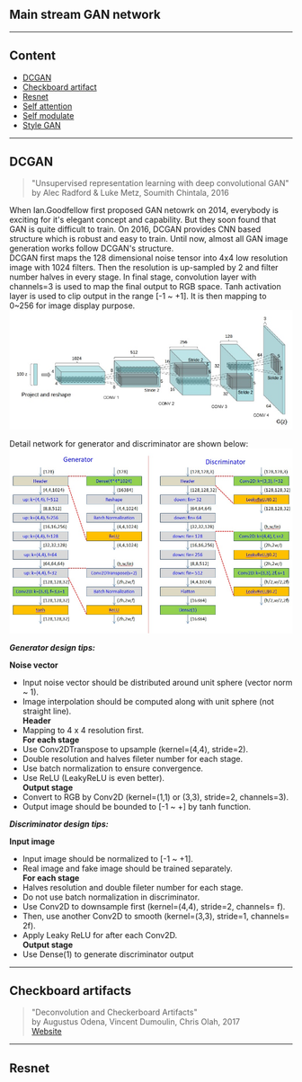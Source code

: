 ## Main stream GAN network ##  
 
----  
## Content
* [DCGAN](https://github.com/RyanWu2233/SAGAN_CelebA/blob/master/Model.md#dcgan)  
* [Checkboard artifact](https://github.com/RyanWu2233/SAGAN_CelebA/blob/master/Model.md#checkboard-artifacts)
* [Resnet]()  
* [Self attention]()  
* [Self modulate]()  
* [Style GAN]()  


----  
## DCGAN
> "Unsupervised representation learning with deep convolutional GAN"  
> by Alec Radford & Luke Metz, Soumith Chintala, 2016  

When Ian.Goodfellow first proposed GAN netowrk on 2014, everybody is exciting for it's elegant concept and capability. 
But they soon found that GAN is quite difficult to train. 
On 2016, DCGAN provides CNN based structure which is robust and easy to train. 
Until now, almost all GAN image generation works follow DCGAN's structure.  
DCGAN first maps the 128 dimensional noise tensor into 4x4 low resolution image with 1024 filters. 
Then the resolution is up-sampled by 2 and filter number halves in every stage. 
In final stage, convolution layer with channels=3 is used to map the final output to RGB space. 
Tanh activation layer is used to clip output in the range [-1 ~ +1].
It is then mapping to 0~256 for image display purpose.
 ![network_DCGAN1](./Images/mdl_dcgan1.jpg)  

Detail network for generator and discriminator are shown below:
 ![network_DCGAN](./Images/mdl_dcgan.jpg)  
 
***Generator design tips:***  

**Noise vector**  
* Input noise vector should be distributed around unit sphere (vector norm ~ 1). 
* Image interpolation should be computed along with unit sphere (not straight line).  
**Header**  
* Mapping to 4 x 4 resolution first.  
**For each stage**  
* Use Conv2DTranspose to upsample (kernel=(4,4), stride=2).  
* Double resolution and halves fileter number for each stage.  
* Use batch normalization to ensure convergence.  
* Use ReLU (LeakyReLU is even better).  
**Output stage**  
* Convert to RGB by Conv2D (kernel=(1,1) or (3,3), stride=2, channels=3).  
* Output image should be bounded to [-1 ~ +] by tanh function.  

***Discriminator design tips:***  

**Input image**  
* Input image should be normalized to [-1 ~ +1].  
* Real image and fake image should be trained separately.  
**For each stage**  
* Halves resolution and double fileter number for each stage.  
* Do not use batch normalization in discriminator. 
* Use Conv2D to downsample first (kernel=(4,4), stride=2, channels= f).  
* Then, use another Conv2D to smooth (kernel=(3,3), stride=1, channels= 2f).  
* Apply Leaky ReLU for after each Conv2D.  
**Output stage**
* Use Dense(1) to generate discriminator output

----  
## Checkboard artifacts  
> "Deconvolution and Checkerboard Artifacts"  
> by Augustus Odena, Vincent Dumoulin, Chris Olah, 2017  
> [Website](https://distill.pub/2016/deconv-checkerboard/)



----
## Resnet  










